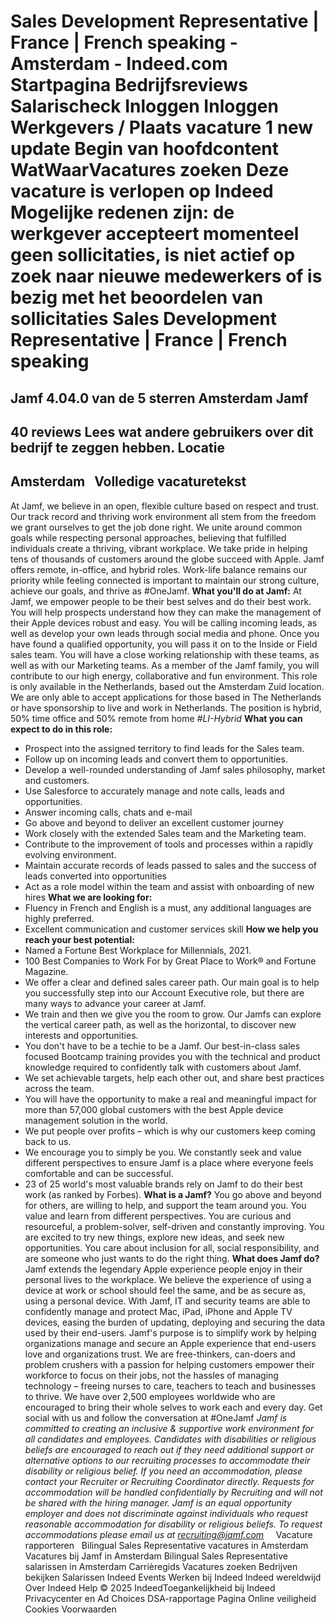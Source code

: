 Sales Development Representative | France | French speaking - Amsterdam - Indeed.com
Startpagina
Bedrijfsreviews
Salarischeck
Inloggen
Inloggen
Werkgevers / Plaats vacature
1 new update
Begin van hoofdcontent
WatWaarVacatures zoeken
Deze vacature is verlopen op Indeed
Mogelijke redenen zijn: de werkgever accepteert momenteel geen sollicitaties, is niet actief op zoek naar nieuwe medewerkers of is bezig met het beoordelen van sollicitaties
Sales Development Representative | France | French speaking
===========================================================
Jamf
4.04.0 van de 5 sterren
Amsterdam
Jamf
----
40 reviews
Lees wat andere gebruikers over dit bedrijf te zeggen hebben.
Locatie
-------
Amsterdam
&nbsp;
Volledige vacaturetekst
-----------------------
At Jamf, we believe in an open, flexible culture based on respect and trust. Our track record and thriving work environment all stem from the freedom we grant ourselves to get the job done right. We unite around common goals while respecting personal approaches, believing that fulfilled individuals create a thriving, vibrant workplace. We take pride in helping tens of thousands of customers around the globe succeed with Apple.
Jamf offers remote, in-office, and hybrid roles. Work-life balance remains our priority while feeling connected is important to maintain our strong culture, achieve our goals, and thrive as #OneJamf.
**What you'll do at Jamf:**
At Jamf, we empower people to be their best selves and do their best work. You will help prospects understand how they can make the management of their Apple devices robust and easy. You will be calling incoming leads, as well as develop your own leads through social media and phone. Once you have found a qualified opportunity, you will pass it on to the Inside or Field sales team. You will have a close working relationship with these teams, as well as with our Marketing teams. As a member of the Jamf family, you will contribute to our high energy, collaborative and fun environment.
This role is only available in the Netherlands, based out the Amsterdam Zuid location. We are only able to accept applications for those based in The Netherlands or have sponsorship to live and work in Netherlands. The position is hybrid, 50% time office and 50% remote from home *#LI-Hybrid*
**What you can expect to do in this role:**
* Prospect into the assigned territory to find leads for the Sales team.
* Follow up on incoming leads and convert them to opportunities.
* Develop a well-rounded understanding of Jamf sales philosophy, market and customers.
* Use Salesforce to accurately manage and note calls, leads and opportunities.
* Answer incoming calls, chats and e-mail
* Go above and beyond to deliver an excellent customer journey
* Work closely with the extended Sales team and the Marketing team.
* Contribute to the improvement of tools and processes within a rapidly evolving environment.
* Maintain accurate records of leads passed to sales and the success of leads converted into opportunities
* Act as a role model within the team and assist with onboarding of new hires
**What we are looking for:**
* Fluency in French and English is a must, any additional languages are highly preferred.
* Excellent communication and customer services skill
**How we help you reach your best potential:**
* Named a Fortune Best Workplace for Millennials, 2021.
* 100 Best Companies to Work For by Great Place to Work® and Fortune Magazine.
* We offer a clear and defined sales career path. Our main goal is to help you successfully step into our Account Executive role, but there are many ways to advance your career at Jamf.
* We train and then we give you the room to grow. Our Jamfs can explore the vertical career path, as well as the horizontal, to discover new interests and opportunities.
* You don't have to be a techie to be a Jamf. Our best-in-class sales focused Bootcamp training provides you with the technical and product knowledge required to confidently talk with customers about Jamf.
* We set achievable targets, help each other out, and share best practices across the team.
* You will have the opportunity to make a real and meaningful impact for more than 57,000 global customers with the best Apple device management solution in the world.
* We put people over profits – which is why our customers keep coming back to us.
* We encourage you to simply be you. We constantly seek and value different perspectives to ensure Jamf is a place where everyone feels comfortable and can be successful.
* 23 of 25 world's most valuable brands rely on Jamf to do their best work (as ranked by Forbes).
**What is a Jamf?**
You go above and beyond for others, are willing to help, and support the team around you. You value and learn from different perspectives. You are curious and resourceful, a problem-solver, self-driven and constantly improving. You are excited to try new things, explore new ideas, and seek new opportunities. You care about inclusion for all, social responsibility, and are someone who just wants to do the right thing.
**What does Jamf do?**
Jamf extends the legendary Apple experience people enjoy in their personal lives to the workplace. We believe the experience of using a device at work or school should feel the same, and be as secure as, using a personal device. With Jamf, IT and security teams are able to confidently manage and protect Mac, iPad, iPhone and Apple TV devices, easing the burden of updating, deploying and securing the data used by their end-users. Jamf's purpose is to simplify work by helping organizations manage and secure an Apple experience that end-users love and organizations trust.
We are free-thinkers, can-doers and problem crushers with a passion for helping customers empower their workforce to focus on their jobs, not the hassles of managing technology – freeing nurses to care, teachers to teach and businesses to thrive. We have over 2,500 employees worldwide who are encouraged to bring their whole selves to work each and every day.
Get social with us and follow the conversation at #OneJamf
*Jamf is committed to creating an inclusive & supportive work environment for all candidates and employees. Candidates with disabilities or religious beliefs are encouraged to reach out if they need additional support or alternative options to our recruiting processes to accommodate their disability or religious belief. If you need an accommodation, please contact your Recruiter or Recruiting Coordinator directly. Requests for accommodation will be handled confidentially by Recruiting and will not be shared with the hiring manager. Jamf is an equal opportunity employer and does not discriminate against individuals who request reasonable accommodation for disability or religious beliefs. To request accommodations please email us at* *recruiting@jamf.com*
&nbsp;
&nbsp;
Vacature rapporteren
&nbsp;
Bilingual Sales Representative vacatures in Amsterdam
Vacatures bij Jamf in Amsterdam
Bilingual Sales Representative salarissen in Amsterdam
Carrièregids Vacatures zoeken Bedrijven bekijken Salarissen Indeed Events Werken bij Indeed Indeed wereldwijd Over Indeed Help
© 2025 IndeedToegankelijkheid bij Indeed Privacycenter en Ad Choices DSA-rapportage Pagina Online veiligheid Cookies Voorwaarden